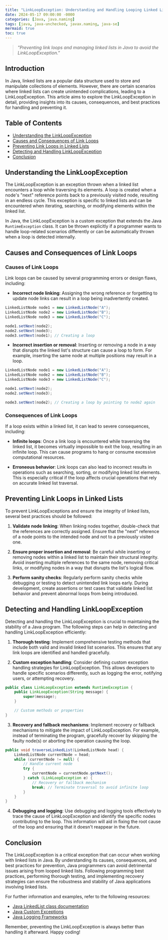 ```yaml
---
title: "LinkLoopException: Understanding and Handling Looping Linked Lists in Java"
date: 2024-05-17 09:00:00 -0000
categories: [Java, java.naming]
tags: [java, java-unchecked, javax.naming, java-se]
mermaid: true
toc: true
---
```



> _"Preventing link loops and managing linked lists in Java to avoid the LinkLoopException."_


## Introduction

In Java, linked lists are a popular data structure used to store and manipulate collections of elements. However, there are certain scenarios where linked lists can create unintended complications, leading to a LinkLoopException. This article aims to explore the LinkLoopException in detail, providing insights into its causes, consequences, and best practices for handling and preventing it.

## Table of Contents
- [Understanding the LinkLoopException](#understanding-the-linkloopexception)
- [Causes and Consequences of Link Loops](#causes-and-consequences-of-link-loops)
- [Preventing Link Loops in Linked Lists](#preventing-link-loops-in-linked-lists)
- [Detecting and Handling LinkLoopException](#detecting-and-handling-linkloopexception)
- [Conclusion](#conclusion)

## Understanding the LinkLoopException

The LinkLoopException is an exception thrown when a linked list encounters a loop while traversing its elements. A loop is created when a node's "next" reference points back to a previously visited node, resulting in an endless cycle. This exception is specific to linked lists and can be encountered when iterating, searching, or modifying elements within the linked list.

In Java, the LinkLoopException is a custom exception that extends the Java `RuntimeException` class. It can be thrown explicitly if a programmer wants to handle loop-related scenarios differently or can be automatically thrown when a loop is detected internally.

## Causes and Consequences of Link Loops

### Causes of Link Loops

Link loops can be caused by several programming errors or design flaws, including:

- **Incorrect node linking**: Assigning the wrong reference or forgetting to update node links can result in a loop being inadvertently created.

```java
LinkedListNode node1 = new LinkedListNode("A");
LinkedListNode node2 = new LinkedListNode("B");
LinkedListNode node3 = new LinkedListNode("C");

node1.setNext(node2);
node2.setNext(node3);
node3.setNext(node1); // Creating a loop
```

- **Incorrect insertion or removal**: Inserting or removing a node in a way that disrupts the linked list's structure can cause a loop to form. For example, inserting the same node at multiple positions may result in a loop.

```java
LinkedListNode node1 = new LinkedListNode("A");
LinkedListNode node2 = new LinkedListNode("B");
LinkedListNode node3 = new LinkedListNode("C");

node1.setNext(node2);
node2.setNext(node3);

node3.setNext(node2); // Creating a loop by pointing to node2 again
```

### Consequences of Link Loops

If a loop exists within a linked list, it can lead to severe consequences, including:

- **Infinite loops**: Once a link loop is encountered while traversing the linked list, it becomes virtually impossible to exit the loop, resulting in an infinite loop. This can cause programs to hang or consume excessive computational resources.

- **Erroneous behavior**: Link loops can also lead to incorrect results in operations such as searching, sorting, or modifying linked list elements. This is especially critical if the loop affects crucial operations that rely on accurate linked list traversal.

## Preventing Link Loops in Linked Lists

To prevent LinkLoopExceptions and ensure the integrity of linked lists, several best practices should be followed:

1. **Validate node linking**: When linking nodes together, double-check that the references are correctly assigned. Ensure that the "next" reference of a node points to the intended node and not to a previously visited one.

2. **Ensure proper insertion and removal**: Be careful while inserting or removing nodes within a linked list to maintain their structural integrity. Avoid inserting multiple references to the same node, removing critical links, or modifying nodes in a way that disrupts the list's logical flow.

3. **Perform sanity checks**: Regularly perform sanity checks while debugging or testing to detect unintended link loops early. During development, create assertions or test cases that validate linked list behavior and prevent abnormal loops from being introduced.

## Detecting and Handling LinkLoopException

Detecting and handling the LinkLoopException is crucial to maintaining the stability of a Java program. The following steps can help in detecting and handling LinkLoopException efficiently:

1. **Thorough testing**: Implement comprehensive testing methods that include both valid and invalid linked list scenarios. This ensures that any link loops are identified and handled gracefully.

2. **Custom exception handling**: Consider defining custom exception handling strategies for LinkLoopException. This allows developers to handle specific scenarios differently, such as logging the error, notifying users, or attempting recovery.

```java
public class LinkLoopException extends RuntimeException {
    public LinkLoopException(String message) {
        super(message);
    }

    // Custom methods or properties
}
```

3. **Recovery and fallback mechanisms**: Implement recovery or fallback mechanisms to mitigate the impact of LinkLoopException. For example, instead of terminating the program, gracefully recover by skipping the faulty node(s) or aborting the operation causing the loop.

```java
public void traverseLinkedList(LinkedListNode head) {
    LinkedListNode currentNode = head;
    while (currentNode != null) {
        // Handle current node
        try {
            currentNode = currentNode.getNext();
        } catch (LinkLoopException e) {
            // Recovery or fallback mechanism
            break; // Terminate traversal to avoid infinite loop
        }
    }
}
```

4. **Debugging and logging**: Use debugging and logging tools effectively to trace the cause of LinkLoopException and identify the specific nodes contributing to the loop. This information will aid in fixing the root cause of the loop and ensuring that it doesn't reappear in the future.

## Conclusion

The LinkLoopException is a critical exception that can occur when working with linked lists in Java. By understanding its causes, consequences, and best practices for prevention, Java programmers can avoid detrimental issues arising from looped linked lists. Following programming best practices, performing thorough testing, and implementing recovery strategies can ensure the robustness and stability of Java applications involving linked lists.

For further information and examples, refer to the following resources:

- [Java LinkedList class documentation](https://docs.oracle.com/en/java/javase/15/docs/api/java.base/java/util/LinkedList.html)
- [Java Custom Exceptions](https://www.baeldung.com/java-new-custom-exception)
- [Java Logging Frameworks](https://www.baeldung.com/java-logging-intro)

Remember, preventing the LinkLoopException is always better than handling it afterward. Happy coding!